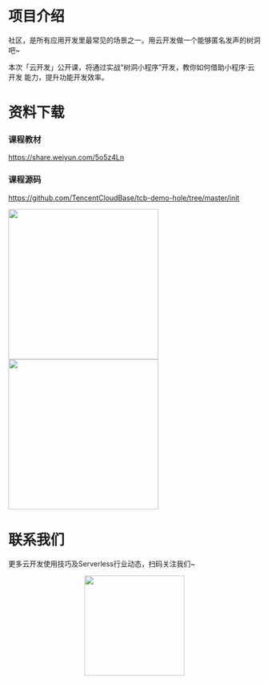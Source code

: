 # 项目介绍
社区，是所有应用开发里最常见的场景之一。用云开发做一个能够匿名发声的树洞吧~

本次「云开发」公开课，将通过实战“树洞小程序”开发，教你如何借助小程序·云开发
能力，提升功能开发效率。

# 资料下载
### 课程教材
https://share.weiyun.com/5o5z4Ln

### 课程源码

https://github.com/TencentCloudBase/tcb-demo-hole/tree/master/init
<div><style="float:left;border:solid 1px 000;margin:2px;"> <img src="https://puui.qpic.cn/vupload/0/20190611_1560221841256_dx49qk7s8xu.png/0"  width="300"><style="float:left;border:solid 1px 000;margin:2px;"> <img src="https://puui.qpic.cn/vupload/0/20190611_1560222563858_9eu1ud512wo.png/0" width="300"></div>

# 联系我们
更多云开发使用技巧及Serverless行业动态，扫码关注我们~
<p align="center">
    <img src="https://puui.qpic.cn/vupload/0/20190603_1559545575934_lettsbvkvdn.jpeg/0" width="200px">
</p>
